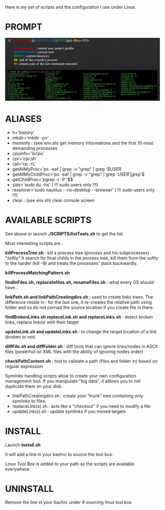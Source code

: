 Here is my set of scripts and the configuration i use under Linux.


#	PROMPT

![LinuxToolBox](LinuxToolBox.png)

# ALIASES

- h='history' 
- mkdir='mkdir -pv' 
- meminfo : (see env.sh) get memory informations and the first 10 most demanding processes 
- cpuinfo='lscpu'
- cpr='cpr.sh' 
- cpl='cp -rL' 
- getAllMyProc='ps -eaf | grep -v "grep" | grep '$USER 
- getAllMyChildProc='ps -eaf | grep -v "grep" | grep '$USER' | grep '$$
- getChildProc='pgrep -l -P '$$
- size='sudo du -hs' ( !!! sudo users only !!!)
- rexplorer='sudo nautilus --no-desktop --browser' ( !!! sudo users only !!!)
- clear : (see env.sh) clear console screen 

# AVAILABLE SCRIPTS

See above or launch **./SCRIPTS/listTools.sh** to get the list

Most interesting scripts are : 

**killProcessTree.sh** : kill a process tree (process and his subprocesses) "softly"
It search for final childs in the process tree, kill them from the softly to the harder (kill -9) and treats the processes' stack backwardly.

**killProcessMatchingPattern.sh**

**findInFiles.sh, replaceInfiles.sh, renameFiles.sh** : what every OS should have...

**linkPath.sh and linkPathCreatingdirs.sh** : used to create links trees. The difference reside in  : for the last one, it re-creates the relative path 
using folder and so do not corrupt the source location if you create file in there.

**findBrokenLinks.sh replaceLink.sh and replaceLinks.sh** : detect broken links, replace link(s) with their target

**updateLink.sh and updateLinks.sh** : to change the target location of a link (broken or not) 

**diffFile.sh and diffFolder.sh** : diff tools that can ignore lines/nodes in ASCII files (powerfull on XML files with the ability of ignoring nodes order)

**checkPathContent.sh** : tool to validate a path (files and folder in) based on regular expression


Symlinks handling scripts allow to create your own configuration management tool. If you manipulate "big data", it alllows you to not duplicate them on your disk.

- linkPathCreatingdirs.sh : create your "trunk" tree containing only symlinks to files.
- replaceLink(s).sh : acts like a "checkout" if you need to modify a file
- updateLink(s).sh : update symlinks if you moved targets


# INSTALL

Launch **install.sh**

It will add a line in your bashrc to source the tool box.

Linux Tool Box is added to your path so the scripts are available everywhere.


# UNINSTALL

Remove the line in your bachrc under # sourcing linux tool box
